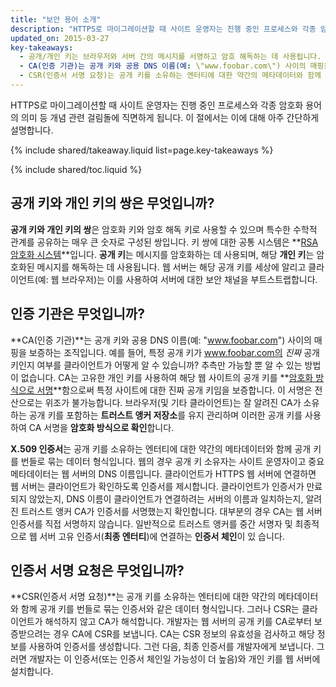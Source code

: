 ```yaml
---
title: "보안 용어 소개"
description: "HTTPS로 마이그레이션할 때 사이트 운영자는 진행 중인 프로세스와 각종 암호화 용어의 의미 등 개념 관련 걸림돌에 직면하게 됩니다. 이 절에서는 이에 대해 아주 간단하게 설명합니다."
updated_on: 2015-03-27
key-takeaways:
  - 공개/개인 키는 브라우저와 서버 간의 메시지를 서명하고 암호 해독하는 데 사용됩니다.
  - CA(인증 기관)는 공개 키와 공용 DNS 이름(예: \"www.foobar.com\") 사이의 매핑을 보증하는 조직입니다.
  - CSR(인증서 서명 요청)는 공개 키를 소유하는 엔터티에 대한 약간의 메타데이터와 함께 공개 키를 번들로 묶는 데이터 형식입니다.
---
```


<p class="intro">
  HTTPS로 마이그레이션할 때 사이트 운영자는 진행 중인 프로세스와 각종 암호화 용어의 의미 등 개념 관련 걸림돌에 직면하게 됩니다. 이 절에서는 이에 대해 아주 간단하게 설명합니다.
</p>

{% include shared/takeaway.liquid list=page.key-takeaways %}

{% include shared/toc.liquid %}

## 공개 키와 개인 키의 쌍은 무엇입니까?

**공개 키와 개인 키의 쌍**은 암호화 키와 암호 해독 키로 사용할 수 있으며
특수한 수학적 관계를 공유하는 매우 큰 숫자로 구성된
쌍입니다. 키 쌍에 대한 공통 시스템은 **[RSA
암호화 시스템](https://en.wikipedia.org/wiki/RSA_(cryptosystem))**입니다. **공개
키**는 메시지를 암호화하는 데 사용되며, 해당 **개인 키**는 암호화된 메시지를
해독하는 데 사용됩니다. 웹 서버는 해당 공개 키를
세상에 알리고 클라이언트(예: 웹 브라우저)는 이를 사용하여 서버에 대한
보안 채널을 부트스트랩합니다.

## 인증 기관은 무엇입니까?

**CA(인증 기관)**는 공개 키와 공용 DNS 이름(예: "www.foobar.com")
사이의 매핑을 보증하는 조직입니다.
예를 들어, 특정 공개 키가 www.foobar.com의 _진짜_ 공개 키인지
여부를 클라이언트가 어떻게 알 수 있습니까? 추측만 가능할 뿐 알 수 있는 방법이 없습니다. CA는
고유한 개인 키를 사용하여 해당 웹 사이트의 공개
키를 **[암호화 방식으로
서명](https://en.wikipedia.org/wiki/RSA_(cryptosystem)#Signing_messages)**함으로써
특정 사이트에 대한 진짜 공개 키임을 보증합니다. 이 서명은 전산으로는 위조가 불가능합니다.
브라우저(및 기타 클라이언트)는 잘 알려진 CA가 소유하는 공개 키를 포함하는
**트러스트 앵커 저장소**를 유지 관리하며 이러한 공개 키를
사용하여 CA 서명을 **암호화 방식으로 확인**합니다.

**X.509 인증서**는 공개 키를 소유하는 엔터티에 대한 약간의 메타데이터와
함께 공개 키를 번들로 묶는 데이터 형식입니다. 웹의 경우
공개 키 소유자는 사이트 운영자이고 중요 메타데이터는 웹 서버의 DNS
이름입니다. 클라이언트가 HTTPS 웹 서버에 연결하면 웹 서버는
클라이언트가 확인하도록 인증서를 제시합니다. 클라이언트가
인증서가 만료되지 않았는지, DNS 이름이 클라이언트가 연결하려는 서버의
이름과 일치하는지, 알려진 트러스트 앵커 CA가 인증서를 서명했는지
확인합니다. 대부분의 경우 CA는 웹 서버 인증서를 직접
서명하지 않습니다. 일반적으로 트러스트 앵커를 중간 서명자 및
최종적으로 웹 서버 고유 인증서(**최종 엔터티**)에 연결하는 **인증서 체인**이 있
습니다.

## 인증서 서명 요청은 무엇입니까?

**CSR(인증서 서명 요청)**는 공개 키를 소유하는 엔터티에 대한
약간의 메타데이터와 함께 공개 키를 번들로 묶는 인증서와 같은 데이터
형식입니다. 그러나 CSR는 클라이언트가 해석하지 않고 CA가 해석합니다. 개발자는 웹 서버의
공개 키를 CA로부터 보증받으려는 경우 CA에 CSR를 보냅니다. CA는
CSR 정보의 유효성을 검사하고 해당 정보를 사용하여 인증서를 생성합니다.
그런 다음, 최종 인증서를 개발자에게 보냅니다. 그러면 개발자는 이 인증서(또는
인증서 체인일 가능성이 더 높음)와 개인 키를 웹 서버에 설치합니다.

